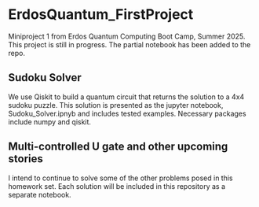 # ErdosQuantum_FirstProject
Miniproject 1 from Erdos Quantum Computing Boot Camp, Summer 2025.
This project is still in progress. The partial notebook has been added to the repo.

## Sudoku Solver
We use Qiskit to build a quantum circuit that returns the solution to a 4x4 sudoku puzzle. This solution is presented as the jupyter notebook, Sudoku_Solver.ipnyb and includes tested examples. Necessary packages include numpy and qiskit.

## Multi-controlled U gate and other upcoming stories
I intend to continue to solve some of the other problems posed in this homework set. Each solution will be included in this repository as a separate notebook.

